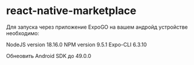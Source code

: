 # react-native-marketplace
Для запуска через приложение ExpoGO на вашем андройд устройстве необходимо:

NodeJS version 18.16.0
NPM version 9.5.1
Expo-CLI 6.3.10


Обнеовить Android SDK до 49.0.0
